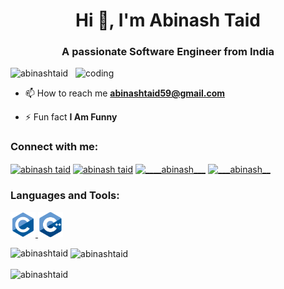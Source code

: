 <h1 align="center">Hi 👋, I'm Abinash Taid</h1>
<h3 align="center">A passionate Software Engineer from India</h3>

<img align="right" alt="coding" width="400" src="https://tse4.mm.bing.net/th?id=OIP.ByJh3uyy8l3bY5Mvhzd1QgHaEq&pid=Api&P=0&h=220">


<p align="left"> <img src="https://komarev.com/ghpvc/?username=abinashtaid&label=Profile%20views&color=0e75b6&style=flat" alt="abinashtaid" /> </p>

- 📫 How to reach me **abinashtaid59@gmail.com**

- ⚡ Fun fact **I Am Funny**

<h3 align="left">Connect with me:</h3>
<p align="left">
<a href="https://linkedin.com/in/abinash taid" target="blank"><img align="center" src="https://raw.githubusercontent.com/rahuldkjain/github-profile-readme-generator/master/src/images/icons/Social/linked-in-alt.svg" alt="abinash taid" height="30" width="40" /></a>
<a href="https://fb.com/abinash taid" target="blank"><img align="center" src="https://raw.githubusercontent.com/rahuldkjain/github-profile-readme-generator/master/src/images/icons/Social/facebook.svg" alt="abinash taid" height="30" width="40" /></a>
<a href="https://instagram.com/____abinash___" target="blank"><img align="center" src="https://raw.githubusercontent.com/rahuldkjain/github-profile-readme-generator/master/src/images/icons/Social/instagram.svg" alt="____abinash___" height="30" width="40" /></a>
<a href="https://www.youtube.com/c/___abinash__" target="blank"><img align="center" src="https://raw.githubusercontent.com/rahuldkjain/github-profile-readme-generator/master/src/images/icons/Social/youtube.svg" alt="___abinash__" height="30" width="40" /></a>
</p>

<h3 align="left">Languages and Tools:</h3>
<p align="left"> <a href="https://www.cprogramming.com/" target="_blank" rel="noreferrer"> <img src="https://raw.githubusercontent.com/devicons/devicon/master/icons/c/c-original.svg" alt="c" width="40" height="40"/> </a> <a href="https://www.w3schools.com/cpp/" target="_blank" rel="noreferrer"> <img src="https://raw.githubusercontent.com/devicons/devicon/master/icons/cplusplus/cplusplus-original.svg" alt="cplusplus" width="40" height="40"/> </a> </p>

<p><img align="left" src="https://github-readme-stats.vercel.app/api/top-langs?username=abinashtaid&show_icons=true&locale=en&layout=compact" alt="abinashtaid" /></p>

<p>&nbsp;<img align="center" src="https://github-readme-stats.vercel.app/api?username=abinashtaid&show_icons=true&locale=en" alt="abinashtaid" /></p>

<p><img align="center" src="https://github-readme-streak-stats.herokuapp.com/?user=abinashtaid&" alt="abinashtaid" /></p>

